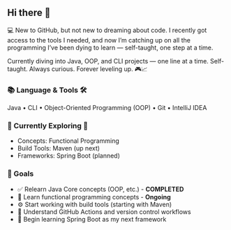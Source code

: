 ## Hi there 👋

💻 New to GitHub, but not new to dreaming about code.
I recently got access to the tools I needed, and now I’m catching up on all the programming I’ve been dying to learn — self-taught, one step at a time.

Currently diving into Java, OOP, and CLI projects — one line at a time.
Self-taught. Always curious. Forever leveling up. 🎮📈

### 📚 Language & Tools 🛠️
Java • CLI • Object-Oriented Programming (OOP) • Git • IntelliJ IDEA

### 📖 Currently Exploring 🔎
 - Concepts: Functional Programming
 - Build Tools: Maven (up next)
 - Frameworks: Spring Boot (planned)


### 📌 Goals
  - ✅ Relearn Java Core concepts (OOP, etc.) - **COMPLETED**
  - 📘 Learn functional programming concepts - **Ongoing**
  - ⚙️ Start working with build tools (starting with Maven)
  - 🔄 Understand GitHub Actions and version control workflows
  - 🌱 Begin learning Spring Boot as my next framework
